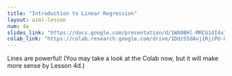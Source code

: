 ```yaml
---
title: "Introduction to Linear Regression"
layout: aiml-lesson
num: 4a
slides_link: "https://docs.google.com/presentation/d/1WA0BHl-MRCG1dI4u7SRSsTxZr9Zz1J70ywUARgMstzU/"
colab_link: "https://colab.research.google.com/drive/1DdzS5dAvj1RjiPU-QVz82w4d2K-bbVvs"
---
```


Lines are powerful! (You may take a look at the Colab now, but it will make more sense by Lesson 4d.)

